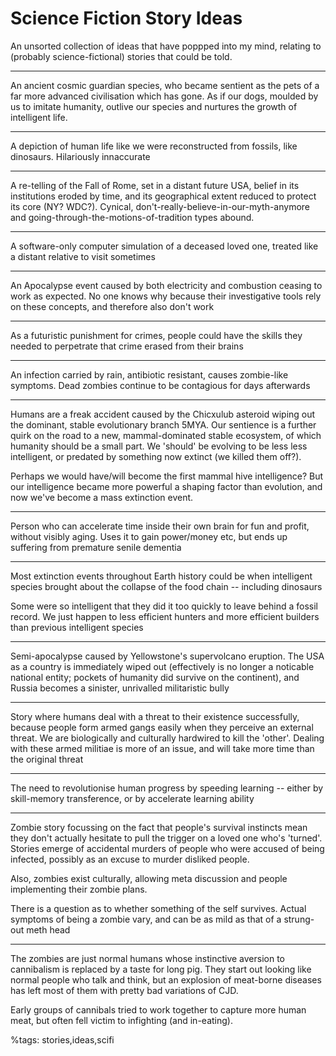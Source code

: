 Science Fiction Story Ideas
====

An unsorted collection of ideas that have poppped into my mind, relating to (probably science-fictional)
stories that could be told.

---

An ancient cosmic guardian species, who became sentient as the pets of a far more advanced civilisation which has gone.
As if our dogs, moulded by us to imitate humanity, outlive our species and nurtures the growth of intelligent life.

---

A depiction of human life like we were reconstructed from fossils, like dinosaurs. Hilariously innaccurate

---

A re-telling of the Fall of Rome, set in a distant future USA, belief in its institutions eroded by time,
and its geographical extent reduced to protect its core (NY? WDC?).
Cynical, don't-really-believe-in-our-myth-anymore and going-through-the-motions-of-tradition types abound.

---

A software-only computer simulation of a deceased loved one, treated like a distant relative to visit sometimes

---

An Apocalypse event caused by both electricity and combustion ceasing to work as expected.
No one knows why because their investigative tools rely on these concepts, and therefore also don't work

---

As a futuristic punishment for crimes, people could have the skills they needed to perpetrate that crime erased from their brains

---

An infection carried by rain, antibiotic resistant, causes zombie-like symptoms.
Dead zombies continue to be contagious for days afterwards

---

Humans are a freak accident caused by the Chicxulub asteroid wiping out the dominant, stable evolutionary branch 5MYA.
Our sentience is a further quirk on the road to a new, mammal-dominated stable ecosystem,
of which humanity should be a small part. We 'should' be evolving to be less less intelligent,
or predated by something now extinct (we killed them off?).

Perhaps we would have/will become the first mammal hive intelligence? But our intelligence became more
powerful a shaping factor than evolution, and now we've become a mass extinction event.

---

Person who can accelerate time inside their own brain for fun and profit, without visibly aging.
Uses it to gain power/money etc, but ends up suffering from premature senile dementia

---

Most extinction events throughout Earth history could be when intelligent species brought about the collapse
of the food chain -- including dinosaurs

Some were so intelligent that they did it too quickly to leave behind a fossil record.
We just happen to less efficient hunters and more efficient builders than previous intelligent species

---

Semi-apocalypse caused by Yellowstone's supervolcano eruption. The USA as a country is immediately wiped out
(effectively is no longer a noticable national entity; pockets of humanity did survive on the continent),
and Russia becomes a sinister, unrivalled militaristic bully

---

Story where humans deal with a threat to their existence successfully, because people form armed gangs easily
when they perceive an external threat. We are biologically and culturally hardwired to kill the 'other'.
Dealing with these armed militiae is more of an issue, and will take more time than the original threat

---

The need to revolutionise human progress by speeding learning --
either by skill-memory transference, or by accelerate learning ability

---

Zombie story focussing on the fact that people's survival instincts mean they don't actually hesitate
to pull the trigger on a loved one who's 'turned'. Stories emerge of accidental murders of people
who were accused of being infected, possibly as an excuse to murder disliked people.

Also, zombies exist culturally, allowing meta discussion and people implementing their zombie plans.

There is a question as to whether something of the self survives. Actual symptoms of being a zombie vary,
and can be as mild as that of a strung-out meth head

-------

The zombies are just normal humans whose instinctive aversion to cannibalism is replaced by a taste for long pig. They start out looking like normal people who talk and think, but an explosion of meat-borne diseases has left most of them with pretty bad variations of CJD.

Early groups of cannibals tried to work together to capture more human meat, but often fell victim to infighting (and in-eating).

%tags: stories,ideas,scifi
